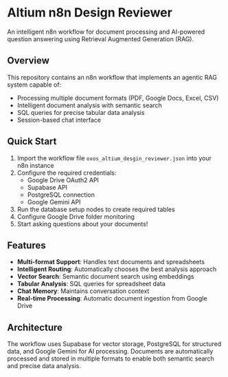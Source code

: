 # Altium n8n Design Reviewer

An intelligent n8n workflow for document processing and AI-powered question answering using Retrieval Augmented Generation (RAG).

## Overview

This repository contains an n8n workflow that implements an agentic RAG system capable of:
- Processing multiple document formats (PDF, Google Docs, Excel, CSV)
- Intelligent document analysis with semantic search
- SQL queries for precise tabular data analysis
- Session-based chat interface

## Quick Start

1. Import the workflow file `oxos_altium_desgin_reviewer.json` into your n8n instance
2. Configure the required credentials:
   - Google Drive OAuth2 API
   - Supabase API
   - PostgreSQL connection
   - Google Gemini API
3. Run the database setup nodes to create required tables
4. Configure Google Drive folder monitoring
5. Start asking questions about your documents!

## Features

- **Multi-format Support**: Handles text documents and spreadsheets
- **Intelligent Routing**: Automatically chooses the best analysis approach
- **Vector Search**: Semantic document search using embeddings
- **Tabular Analysis**: SQL queries for spreadsheet data
- **Chat Memory**: Maintains conversation context
- **Real-time Processing**: Automatic document ingestion from Google Drive

## Architecture

The workflow uses Supabase for vector storage, PostgreSQL for structured data, and Google Gemini for AI processing. Documents are automatically processed and stored in multiple formats to enable both semantic search and precise data analysis.